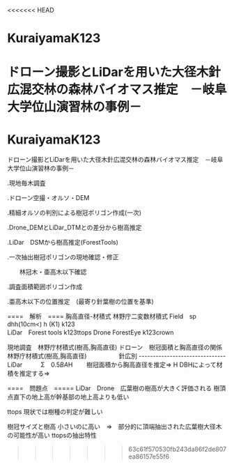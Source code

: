 <<<<<<< HEAD
# KuraiyamaK123
ドローン撮影とLiDarを用いた大径木針広混交林の森林バイオマス推定　－岐阜大学位山演習林の事例－
=======
# KuraiyamaK123
ドローン撮影とLiDarを用いた大径木針広混交林の森林バイオマス推定　－岐阜大学位山演習林の事例－

.現地毎木調査　

.ドローン空撮・オルソ・DEM　　

.精細オルソの判別による樹冠ポリゴン作成(一次)　　

.Drone_DEMとLiDar_DTMとの差分から樹高推定　

.LiDar　DSMから樹高推定(ForestTools)　　

.一次抽出樹冠ポリゴンの現地確認・修正　

　　林冠木・亜高木以下確認　　
  
.調査面積範囲ポリゴン作成　

.亜高木以下の位置推定　(最寄り針葉樹の位置を基準)

====　解析　====
胸高直径-材積式
林野庁二変数材積式
Field　sp dhh(10cm<) h (K1) k123   
LiDar　Forest tools k123ttops
Drone  ForestEye k123crown

現地調査　林野庁材積式(樹高,胸高直径)
ドローン　樹冠面積と胸高直径の関係　林野庁材積式(樹高,胸高直径)
　　　　　針広別
-------------------------------　　　　　
LiDar　　　Σ　0.5*BA*H
　　樹冠面積から胸高直径を推定⇒ H DBHによって材積を推定する⇒

====　問題点　=====
LiDar　Drone　広葉樹の樹高が大きく評価される
樹頂点直下の地上高が幹基部の地上高よりも低い

ttops 
現状では樹種の判定が難しい

樹冠サイズと樹高
小さいのに高い　⇒　部分的に頂端抽出された広葉樹大径木の可能性が高い
ttopsの抽出特性




>>>>>>> 63c61f570530fb243da86f2de807ea86157e55f6
